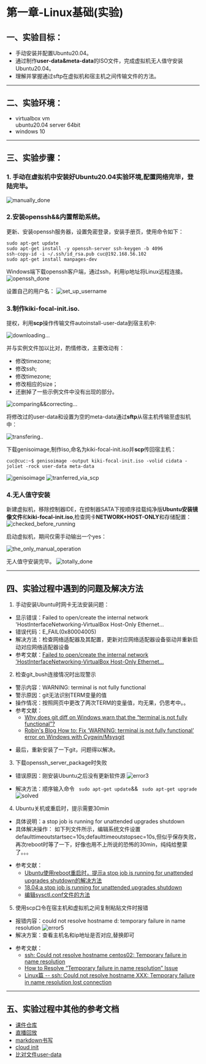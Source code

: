# 第一章-Linux基础(实验)

## 一、实验目标：

- 手动安装并配置Ubuntu20.04。
- 通过制作**user-data&meta-data**的ISO文件，完成虚拟机无人值守安装Ubuntu20.04。
- 理解并掌握通过sftp在虚拟机和宿主机之间传输文件的方法。
---

## 二、实验环境：

- virtualbox vm
  </br>
  ubuntu20.04 server 64bit
- windows 10
---

## 三、实验步骤：

### 1. 手动在虚拟机中安装好Ubuntu20.04实验环境,配置网络完毕，登陆完毕。
![manually_done](img/installed_and_logined.png)

### 2.安装openssh&&内置帮助系统。

更新、安装openssh服务器，设置免密登录，安装手册页，使用命令如下：
``` 
sudo apt-get update 
sudo apt-get install -y openssh-server ssh-keygen -b 4096 
ssh-copy-id -i ~/.ssh/id_rsa.pub cuc@192.168.56.102
sudo apt-get install manpages-dev 
```

Windows端下载openssh客户端，通过ssh，利用ip地址将Linux远程连接。
![openssh_done](img/openssh_connected.png)

设置自己的用户名：
![set_up_username](img/set_hostname.png)


### 3.制作kiki-focal-init.iso.

提权，利用**scp**操作传输文件autoinstall-user-data到宿主机中:

![downloading...](img/scp_download_autoinstall_user_data.png) 

并与实例文件加以比对，酌情修改，主要改动有：

- 修改timezone;
- 修改ssh;
- 修改timezone;
- 修改相应的size；
- 还删掉了一些示例文件中没有出现的部分。 

![comparing&&correcting...](img/comparing&&correcting.png)

将修改过的user-data和设置为空的meta-data通过**sftp**从宿主机传输至虚拟机中：

![transfering..](img/transfering_via_sftp.png)



下载genisoimage,制作iso,命名为kiki-focal-init.iso并**scp**传回宿主机：

``cuc@cuc:~$ genisoimage -output kiki-focal-init.iso -volid cidata -joliet -rock user-data meta-data``

![genisoimage](img/genisoimage_created.png)
![tranferred_via_scp](img/got_kiki-focal-init_locally_via_sftp.png)

### 4.无人值守安装

新建虚拟机，移除控制器IDE，在控制器SATA下按顺序挂载纯净版**Ubuntu安装镜像文件**和**kiki-focal-init.iso**,检查网卡**NETWORK+HOST-ONLY**和存储配置：
![checked_before_running](img/configured_for_running.png)

启动虚拟机，期间仅需手动输出一个yes：

![the_only_manual_operation](img/printf(yes).png)


无人值守安装完毕。
![totally_done](img/finished.png)

---
## 四、实验过程中遇到的问题及解决方法

1. 手动安装Ubuntu时网卡无法安装问题：
+ 显示错误：Failed to open/create the internal network 'HostInterfaceNetworking-VirtualBox Host-Only Ethernet...
+ 错误代码：E_FAIL(0x80004005)
+ 解决方法：检查网络适配器及其配置，更新对应网络适配器设备驱动并重新启动对应网络适配器设备
+ 参考文献：[Failed to open/create the internal network 'HostInterfaceNetworking-VirtualBox Host-Only Ethernet...](https://www.jianshu.com/p/4bee5f609d01)

2. 检查git_bush连接情况时出现警示
+ 警示内容：WARNING: terminal is not fully functional
+ 警示原因：git无法识别TERM变量的值
+ 操作情况：按照网页中更改了两次TERM的变量值，均无果，仍思考中。。
+ 参考文献：
  + [Why does git diff on Windows warn that the “terminal is not fully functional”?](https://stackoverflow.com/questions/7949956/why-does-git-diff-on-windows-warn-that-the-terminal-is-not-fully-functional)
  + [Robin's Blog
How to: Fix ‘WARNING: terminal is not fully functional’ error on Windows with Cygwin/Msysgit](http://blog.rtwilson.com/how-to-fix-warning-terminal-is-not-fully-functional-error-on-windows-with-cygwinmsysgit/)
- 最后，重新安装了一下git，问题得以解决。

3. 下载openssh_server_package时失败
- 错误原因：刚安装Ubuntu之后没有更新软件源
![error3](img/error_in_locating_openssh_server_package.png)
+ 解决方法：顺序输入命令
  `` sudo apt-get update``&&
  `` sudo apt-get upgrade``
![solved](img/solved.png)


4. Ubuntu关机或重启时，提示需要30min
- 具体说明：a stop job is running for unattended upgrades shutdown
- 具体解决操作： 如下列文件所示，编辑系统文件设置defaulttimeoutstartsec=10s;defaulttimeoutstopsec=10s,但似乎保存失败，再次reboot时等了一下，好像也用不上所说的恐怖的30min，纯纯给整蒙了。。。
+ 参考文献：
  + [Ubuntu使用reboot重启时，提示a stop job is running for unattended upgrades shutdown的解决方法](https://blog.csdn.net/jianxin1021/article/details/105778496)
  + [18.04:a stop job is running for unattended upgrades shutdown](https://askubuntu.com/questions/1112009/18-04-a-stop-job-is-running-for-unattended-upgrades-shutdown)
  + [编辑sysctl.conf文件的方法](https://blog.csdn.net/u012674854/article/details/87182099)

5. 使用scp口令在宿主机和虚拟机之间复制粘贴文件时报错
- 报错内容：could not resolve hostname d: temporary failure in name resolution
  ![error5](img/an_error_about_DNS.png)
- 解决方案：查看主机名和ip地址是否对应,替换即可
+ 参考文献：
  + [ssh: Could not resolve hostname centos02: Temporary failure in name resolution](https://blog.csdn.net/mcb520wf/article/details/83303792)
  + [How to Resolve “Temporary failure in name resolution” Issue](https://www.tecmint.com/resolve-temporary-failure-in-name-resolution/)
  + [Linux篇 -- ssh: Could not resolve hostname XXX: Temporary failure in name resolution lost connection](https://blog.csdn.net/qq_38056704/article/details/93338172)

---
## 五、实验过程中其他的参考文档

- [课件仓库](https://github.com/c4pr1c3/LinuxSysAdmin/tree/master/exp/cloud-init/docker-compose)
- [直播回放](https://www.bilibili.com/video/BV1Hb4y1R7FE?p=28)
- [markdown书写](https://www.jianshu.com/p/399e5a3c7cc5)
- [cloud init](https://c4pr1c3.gitee.io/linuxsysadmin/cloud-init.md)
- [比对文件user-data](https://c4pr1c3.gitee.io/linuxsysadmin/exp/chap0x01/cd-rom/nocloud/user-data)


